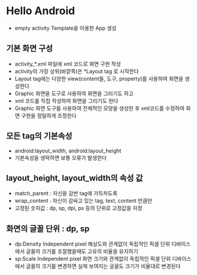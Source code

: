 # Hello Android

* empty activity Template을 이용한 App 생성

## 기본 화면 구성
* activity_*.xml 파일에 xml 코드로 화면 구현 작성
* activity의 가장 상위(바깥쪽)은 *Layout tag 로 시작한다
* Layout tag에는 다양한 view(content들, 도구, property)를 사용하여 화면을 생성한다
* Graphic 화면을 도구로 사용하여 화면을 그리기도 하고
* xml 코드를 직접 작성하여 화면을 그리기도 한다
* Graphic 화면 도구를 사용하여 전체적인 모양을 생성한 후 xml코드를 수정하여 화면 구현을 정밀하게 조정한다

## 모든 tag의 기본속성
* android:layout_width, android:layout_height
* 기본속성을 생략하면 보통 오류가 발생한다

## layout_height, layout_width의 속성 값
* match_parent : 자신을 감싼 tag에 가득차도록
* wrap_content : 자신이 감싸고 있는 tag, text, content 만큼만
* 고정된 숫자값 : dp, sp, dpi, px 등의 단위로 고정값을 지정

## 화면의 글꼴 단위 : dp, sp
* dp:Density Independent pixel
해상도와 관계없이 독립적인 픽셀 단위
디바이스에서 글꼴의 크기를 조절했을때도 고유의 비율을 유지하기
* sp:Scale Independent pixel
화면 크기와 관계없이 독립적인 픽셀 단위
디바이스에서 글꼴의 크기를 변경하면 실제 보여지는 글꼴도 크기가 비율대로 변경된다